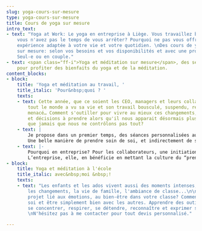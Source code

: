 ```yaml
---
slug: yoga-cours-sur-mesure
type: yoga-cours-sur-mesure
title: Cours de yoga sur mesure
intro_text:
- text: "Yoga at Work: Le yoga en entreprise à Liège. Vous travaillez beaucoup et
    vous n'avez pas le temps de vous arrêter? Pourquoi ne pas vous offrir une nouvelle
    expérience adaptée à votre vie et votre quotidien. \nDes cours de yoga et de méditation
    sur mesure: selon vos besoins et vos disponibilités et avec une professeur certifiée.
    Seul-e ou en couple."
- text: <span class="ff-i">Yoga et méditation sur mesure</span>, des sessions personnalisées
    pour profiter des bienfaits du yoga et de la méditation.
content_blocks:
- block:
    title: 'Yoga et méditation au travail, '
    title_italic: 'Pour&nbsp;quoi ? '
    texts:
    - text: Cette année, que ce soient les CEO, managers et leurs collaborateurs,
        tout le monde a vu sa vie et son travail bousculé, suspendu, remis en question,
        menacé… Comment s'outiller pour vivre au mieux ces changements, retournements,
        et décisions à prendre alors qu'il nous apparait désormais plus clairement
        que jamais que nous ne contrôlons pas tout?
    - text: |
        Je propose dans un premier temps, des séances personnalisées aux managers et membres de comités de direction. ( à domicile ou au bureau)
        Une belle manière de prendre soin de soi, et indirectement de ses équipes et collaborateurs en ces temps mouvementés. Et pourquoi pas, par la suite, lorsque la situation sanitaire le permet, proposer des initiations à vos équipes...
    - text: |-
        Pourquoi en entreprise? Pour les collaborateurs, une initiation c'est avant tout une expérience nouvelle et des outils concrets pour s'apaiser et gérer le stress. Cela peut aussi donner des clés pour prendre soin de son corps et soutenir une prise de recul sur les objets de tensions en étant plus à l’écoute de ses besoins.
        L’entreprise, elle, en bénéficie en mettant la culture du “prendre soin de soi” au cœur de ses valeurs et en créant une atmosphère de bienveillance entre employés.
- block:
    title: Yoga et méditation à l'école
    title_italic: avec&nbsp;moi &nbsp;!
    texts:
    - text: "Les enfants et les ados vivent aussi des moments intenses, avec les émotions,
        les changements, la vie de famille, l'ambiance de classe...\n\nVous avez un
        projet lié aux émotions, au bien-être dans votre classe? Comment se connaître
        soi et être simplement bien avec les autres. Apprendre des outils pour mieux
        se concentrer, respirer, se détendre, reconnaître et exprimer ses sentiments,...
        \nN'hésitez pas à me contacter pour tout devis personnalisé."

---
```

